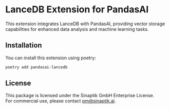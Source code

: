 # LanceDB Extension for PandasAI

This extension integrates LanceDB with PandasAI, providing vector storage capabilities for enhanced data analysis and machine learning tasks.

## Installation

You can install this extension using poetry:

```bash
poetry add pandasai-lancedb
```

## License

This package is licensed under the Sinaptik GmbH Enterprise License.  
For commercial use, please contact [pm@sinaptik.ai](mailto:pm@sinaptik.ai).
